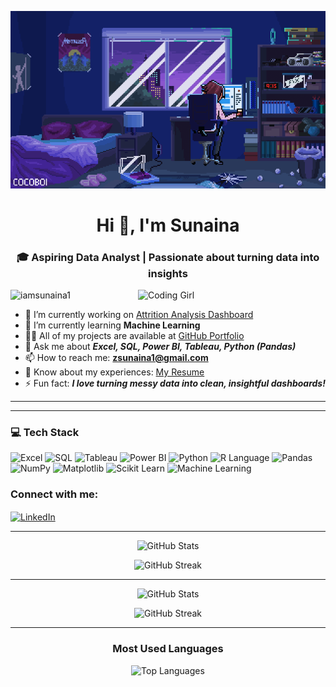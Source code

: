 <p align="center">
  <img src="https://github.com/iamsunaina1/iamsunaina1/blob/main/assets.gif?raw=true" length="100%" alt="MasterHead assets"/>
</p>



<h1 align="center">Hi 👋, I'm Sunaina</h1>
<h3 align="center">🎓 Aspiring Data Analyst |  Passionate about turning data into insights</h3>

<!-- ✅ Right-side Coding Girl GIF -->
<img align="right" alt="Coding Girl" width="300" src="https://media.tenor.com/IF2JdxzmyN4AAAAj/coding-girl.gif" />

<p align="left">
  <img src="https://komarev.com/ghpvc/?username=iamsunaina1&label=Profile%20views&color=0e75b6&style=flat" alt="iamsunaina1" />
</p>

- 🔭 I’m currently working on [Attrition Analysis Dashboard](https://github.com/iamsunaina1/Employee-attrition-analysis-Tableau)  
- 🌱 I’m currently learning            **Machine Learning**    
- 👨‍💻 All of my projects are available at [GitHub Portfolio](https://github.com/iamsunaina1)  
- 💬 Ask me about                      ***Excel, SQL, Power BI, Tableau, Python (Pandas)***  
- 📫 How to reach me:                  **zsunaina1@gmail.com**  
- 📄 Know about my experiences:        [My Resume](https://drive.google.com/your-resume-link)  
- ⚡ Fun fact:                         ***I love turning messy data into clean, insightful dashboards!***

---

---

<h3 align="left">💻 Tech Stack</h3>

<p align="left">
  <!-- Data Analysis Tools -->
  <img src="https://img.shields.io/badge/Excel-217346?style=for-the-badge&logo=microsoft-excel&logoColor=white" alt="Excel" />
  <img src="https://img.shields.io/badge/SQL-4479A1?style=for-the-badge&logo=postgresql&logoColor=white" alt="SQL" />
  <img src="https://img.shields.io/badge/Tableau-E97627?style=for-the-badge&logo=tableau&logoColor=white" alt="Tableau" />
  <img src="https://img.shields.io/badge/Power_BI-F2C811?style=for-the-badge&logo=powerbi&logoColor=black" alt="Power BI" />
  
  <!-- Programming Languages -->
  <img src="https://img.shields.io/badge/Python-3776AB?style=for-the-badge&logo=python&logoColor=white" alt="Python" />
  <img src="https://img.shields.io/badge/R-276DC3?style=for-the-badge&logo=r&logoColor=white" alt="R Language" />

  <!-- Libraries -->
  <img src="https://img.shields.io/badge/Pandas-150458?style=for-the-badge&logo=pandas&logoColor=white" alt="Pandas" />
  <img src="https://img.shields.io/badge/NumPy-013243?style=for-the-badge&logo=numpy&logoColor=white" alt="NumPy" />
  <img src="https://img.shields.io/badge/Matplotlib-11557C?style=for-the-badge&logo=matplotlib&logoColor=white" alt="Matplotlib" />
  <img src="https://img.shields.io/badge/Scikit_Learn-F7931E?style=for-the-badge&logo=scikit-learn&logoColor=white" alt="Scikit Learn" />

  <!-- Machine Learning -->
  <img src="https://img.shields.io/badge/Machine%20Learning-009688?style=for-the-badge&logo=OpenAI&logoColor=white" alt="Machine Learning" />
</p>


<h3 align="left">Connect with me:</h3>
<p align="left">
  <a href="https://linkedin.com/in/sunaina-p-a-9704ba372" target="blank">
    <img align="center" src="https://raw.githubusercontent.com/rahuldkjain/github-profile-readme-generator/master/src/images/icons/Social/linked-in-alt.svg" alt="LinkedIn" height="30" width="40" />
  </a>
</p>

---




<p align="center">
  <img src="https://github-readme-stats.vercel.app/api?username=iamsunaina1&show_icons=true&locale=en" alt="GitHub Stats" />
</p>

<p align="center">
  <img src="https://github-readme-streak-stats.herokuapp.com/?user=iamsunaina1" alt="GitHub Streak" />
</p>

---
<p align="center">
  <img src="https://github-readme-stats.vercel.app/api?username=iamsunaina1&show_icons=true&locale=en" alt="GitHub Stats" />
</p>

<p align="center">
  <img src="https://github-readme-streak-stats.herokuapp.com/?user=iamsunaina1" alt="GitHub Streak" />
</p>

---

<h3 align="center"> Most Used Languages</h3>

<p align="center">
  <img src="https://github-readme-stats.vercel.app/api/top-langs/?username=iamsunaina1&layout=compact&theme=default" alt="Top Languages" />
</p>

